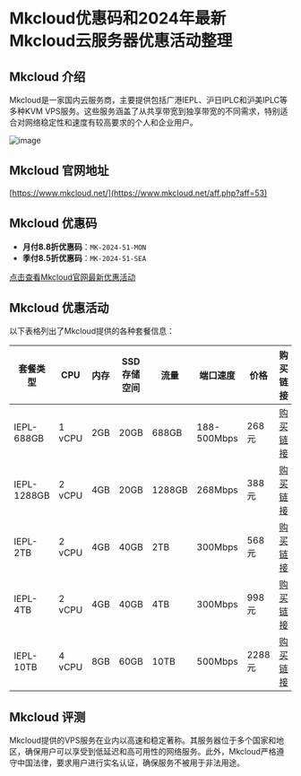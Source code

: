 # Mkcloud优惠码和2024年最新Mkcloud云服务器优惠活动整理

## Mkcloud 介绍
Mkcloud是一家国内云服务商，主要提供包括广港IEPL、沪日IPLC和沪美IPLC等多种KVM VPS服务。这些服务涵盖了从共享带宽到独享带宽的不同需求，特别适合对网络稳定性和速度有较高要求的个人和企业用户。

![image](https://github.com/sahidikrevar/Mkcloud/assets/167837942/1d7d3598-fa43-4c73-8edc-c962527124fa)

## Mkcloud 官网地址
[https://www.mkcloud.net/](https://www.mkcloud.net/aff.php?aff=53)

## Mkcloud 优惠码
- **月付8.8折优惠码**：`MK-2024-51-MON`
- **季付8.5折优惠码**：`MK-2024-51-SEA`

[点击查看Mkcloud官网最新优惠活动](https://www.mkcloud.net/aff.php?aff=53)

## Mkcloud 优惠活动

以下表格列出了Mkcloud提供的各种套餐信息：

| 套餐类型     | CPU   | 内存 | SSD存储空间 | 流量     | 端口速度         | 价格   | 购买链接 |
|------------|-------|-----|-----------|---------|-----------------|-------|--------|
| IEPL-688GB | 1 vCPU| 2GB | 20GB      | 688GB   | 188-500Mbps     | 268元 | [购买链接](https://www.mkcloud.net/aff.php?aff=53&pid=51) |
| IEPL-1288GB| 2 vCPU| 4GB | 20GB      | 1288GB  | 268Mbps         | 388元 | [购买链接](https://www.mkcloud.net/aff.php?aff=53&pid=52) |
| IEPL-2TB   | 2 vCPU| 4GB | 40GB      | 2TB     | 300Mbps         | 568元 | [购买链接](https://www.mkcloud.net/aff.php?aff=53&pid=1)  |
| IEPL-4TB   | 2 vCPU| 4GB | 40GB      | 4TB     | 300Mbps         | 998元 | [购买链接](https://www.mkcloud.net/aff.php?aff=53&pid=2)  |
| IEPL-10TB  | 4 vCPU| 8GB | 60GB      | 10TB    | 500Mbps         | 2288元| [购买链接](https://www.mkcloud.net/aff.php?aff=53&pid=6)  |

## Mkcloud 评测
Mkcloud提供的VPS服务在业内以高速和稳定著称。其服务器位于多个国家和地区，确保用户可以享受到低延迟和高可用性的网络服务。此外，Mkcloud严格遵守中国法律，要求用户进行实名认证，确保服务不被用于非法用途。

